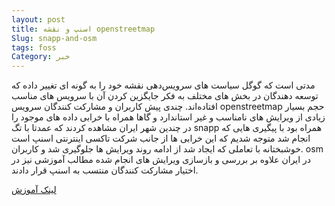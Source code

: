 ```yaml
---
layout: post
title: اسنپ و نقشه openstreetmap
Slug: snapp-and-osm
tags: foss
Category: خبر
---
```


مدتی است که گوگل سیاست های سرویس‌دهی نقشه خود را به گونه ای تغییر داده که توسعه دهندگان در بخش های مختلف به فکر جایگزین کردن آن با سرویس های مناسب افتاده‌اند.
چندی پیش کاربران و مشارکت کنندگان سرویس openstreetmap حجم بسیار زیادی از ویرایش های نامناسب و غیر استاندارد و گاها همراه با خرابی داده های موجود را در چندین شهر ایران مشاهده کردند که عمدتا با تگ snapp همراه بود با پیگیری هایی که انجام شد متوجه شدیم که این خرابی ها از جانب شرکت تاکسی اینترنتی اسنپ است .خوشبختانه با تعاملی که ایجاد شد از ادامه روند ویرایش ها جلوگیری شد و کاربران osm در ایران علاوه بر بررسی و بازسازی ویرایش های انجام شده مطالب آموزشی نیز در اختیار مشارکت کنندگان منتسب به اسنپ قرار دادند.

[لینک آموزش](https://lugs.ir/osmiran) 